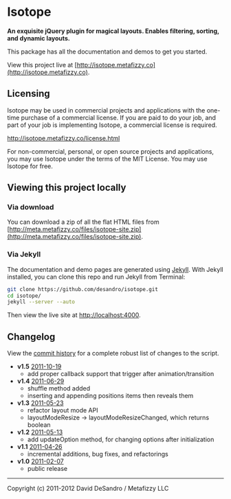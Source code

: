 Isotope
========

**An exquisite jQuery plugin for magical layouts. Enables filtering, sorting, and dynamic layouts.**

This package has all the documentation and demos to get you started.

View this project live at [http://isotope.metafizzy.co](http://isotope.metafizzy.co).

## Licensing

Isotope may be used in commercial projects and applications with the one-time purchase of a commercial license. If you are paid to do your job, and part of your job is implementing Isotope, a commercial license is required.

http://isotope.metafizzy.co/license.html

For non-commercial, personal, or open source projects and applications, you may use Isotope under the terms of the MIT License. You may use Isotope for free.

## Viewing this project locally

### Via download

You can download a zip of all the flat HTML files from [http://meta.metafizzy.co/files/isotope-site.zip](http://meta.metafizzy.co/files/isotope-site.zip).

### Via Jekyll

The documentation and demo pages are generated using [Jekyll](http://github.com/mojombo/jekyll/wiki). With Jekyll installed, you can clone this repo and run Jekyll from Terminal:

``` bash
git clone https://github.com/desandro/isotope.git
cd isotope/
jekyll --server --auto
```

Then view the live site at [http://localhost:4000](http://localhost:4000).

## Changelog

View the [commit history](https://github.com/desandro/isotope/commits/master/jquery.isotope.js) for a complete robust list of changes to the script.

+ **v1.5**
  [2011-10-19](https://github.com/desandro/isotope/commit/2c789ecb5ec#jquery.isotope.js)
  - add proper callback support that trigger after animation/transition
+ **v1.4** [2011-06-29](https://github.com/desandro/isotope/commit/8e2f51612eaf20e3031b81b8c5ff5e322cbb7b4f#jquery.isotope.js)
  - shuffle method added
  - inserting and appending positions items then reveals them
+ **v1.3** [2011-05-23](https://github.com/desandro/isotope/commit/a7cc0be2a0038c13a2955a889a873f63a39eb6c2#jquery.isotope.js)
  - refactor layout mode API
  - layoutModeResize -> layoutModeResizeChanged, which returns boolean
+ **v1.2** [2011-05-13](https://github.com/desandro/isotope/commit/b3cf6139d7641f282724a7a541b3bfb10d1bbf54#jquery.isotope.js)
  - add updateOption method, for changing options after initialization
+ **v1.1** [2011-04-26](https://github.com/desandro/isotope/commit/3c551406ee1e4cd8345cdbe589c2d8d1e164b259#jquery.isotope.js)
  - incremental additions, bug fixes, and refactorings
+ **v1.0** [2011-02-07](https://github.com/desandro/isotope/commit/78253dfb34808d9a677ae721e97c5afc08aa19b8#jquery.isotope.js)
  - public release

* * *

Copyright (c) 2011-2012 David DeSandro / Metafizzy LLC
